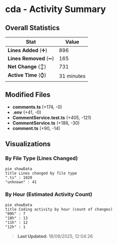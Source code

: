 # cda - Activity Summary 

## Overall Statistics

| Stat                   | Value                                                             |
| ---------------------- | ----------------------------------------------------------------- |
| **Lines Added** (➕)   | 896                                          |
| **Lines Removed** (➖) | 165                                        |
| **Net Change** (↕)    | 731                |
| **Active Time** (⌚)   | 31 minutes |


## Modified Files
- **comments.ts** (+174, -0)
- **.env** (+41, -0)
- **CommentService.test.ts** (+405, -121)
- **CommentService.ts** (+186, -30)
- **comment.ts** (+90, -14)

## Visualizations

### By File Type (Lines Changed)

```mermaid
pie showData
title Lines changed by file type
".ts" : 1020
"unknown" : 41
```

### By Hour (Estimated Activity Count)

```mermaid
pie showData
title Coding activity by hour (count of changes)
"09h" : 7
"10h" : 13
"11h" : 12
"12h" : 1
```


> **Last Updated:** 18/08/2025, 12:04:26